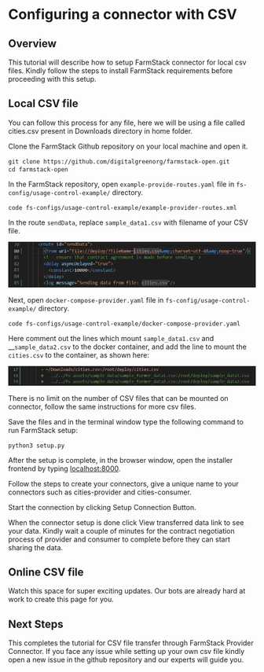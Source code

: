 # Configuring a connector with CSV

## Overview

This tutorial will describe how to setup FarmStack connector for local csv files. Kindly follow the steps to install FarmStack requirements before proceeding with this setup.

## Local CSV file

You can follow this process for any file, here we will be using a file called cities.csv present in Downloads directory in home folder.

Clone the FarmStack Github repository on your local machine and open it.

```text
git clone https://github.com/digitalgreenorg/farmstack-open.git
cd farmstack-open
```

In the FarmStack repository, open  `example-provide-routes.yaml` file in `fs-config/usage-control-example/` directory.

```text
code fs-configs/usage-control-example/example-provider-routes.xml
```

In the route `sendData`, replace `sample_data1.csv` with filename of your CSV file.

![](../.gitbook/assets/csv-image-1.png)

Next, open `docker-compose-provider.yaml` file in `fs-config/usage-control-example/` directory.

```text
code fs-configs/usage-control-example/docker-compose-provider.yaml
```

Here comment out the lines which mount `sample_data1.csv` and __`sample_data2.csv` to the docker container, and add the line to mount the `cities.csv` to the container, as shown here:

![](../.gitbook/assets/csv-image-2.png)

There is no limit on the number of CSV files that can be mounted on connector, follow the same instructions for more csv files.

Save the files and in the terminal window type the following command to run FarmStack setup:

```text
python3 setup.py
```

After the setup is complete, in the browser window, open the installer frontend by typing [localhost:8000](http://localhost:8000).

Follow the steps to create your connectors, give a unique name to your connectors such as cities-provider and cities-consumer.

Start the connection by clicking Setup Connection Button.

When the connector setup is done click View transferred data link to see your data. Kindly wait a couple of minutes for the contract negotiation process of provider and consumer to complete before they can start sharing the data.

## Online CSV file

Watch this space for super exciting updates. Our bots are already hard at work to create this page for you.

## Next Steps

This completes the tutorial for CSV file transfer through FarmStack Provider Connector. If you face any issue while setting up your own csv file kindly open a new issue in the github repository and our experts will guide you.

